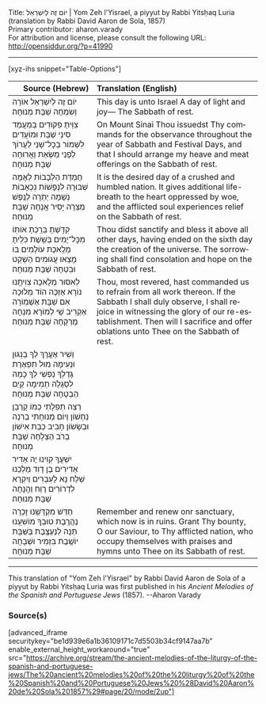 <html>
<head></head>
<body>
Title: יוֹם זֶה לְיִשְׁרַאֵל | Yom Zeh l'Yisrael, a piyyut by Rabbi Yitsḥaq Luria (translation by Rabbi David Aaron de Sola, 1857)<br />
Primary contributor: aharon.varady<br />
For attribution and license, please consult the following URL: <a href="http://opensiddur.org/?p=41990">http://opensiddur.org/?p=41990</a>
<p />
<hr />

[xyz-ihs snippet="Table-Options"]<table style="margin-left: auto; margin-right: auto;" class="draggable">
<thead><tr><th id="x" style="text-align: right;">Source (Hebrew)</th><th style="text-align: left;">Translation (English)</th></tr></thead>
<tbody>
<tr><td style="vertical-align:top;">
<div class="liturgy" lang="he">
יוֹם זֶה לְיִשְׁרַאֵל 
אוֹרָה וְשִׂמְחָה 
שַׁבָּת מְנוּחָה׃
</span></div></td>
 
<td style="vertical-align:top;">
<div class="english" lang="en">
This day is unto Israel 
A day of light and joy—
The Sabbath of rest.
</div></td></tr>


<tr><td style="vertical-align:top;">
<div class="liturgy" lang="he">
צִוִּֽיתָ פִקּוּדִים בְמַעֲמַד סִינַי
שַׁבָּת וּמוֹעֲדִים לִשְׁמוֹר בְכׇל־שָׁנַי
לַעֲרוֹךְ לְפָנַי מַשְׂאֵת וַאֲרוּחָה
שַׁבָּת מְנוּחָה׃
</span></div></td>
 
<td style="vertical-align:top;">
<div class="english" lang="en">
On Mount Sinai Thou issuedst Thy commands for the observance 
throughout the year of Sabbath and Festival Days, 
and that I should arrange my heave and meat offerings 
on the Sabbath of rest. 
</div></td></tr>


<tr><td style="vertical-align:top;">
<div class="liturgy" lang="he">
חֶמְדַּת הַלְּבָבוֹת לְאֻמָּה שְׁבוּרָה
לִנְפָשׁוֹת נִכְאָבוֹת נְשָׁמָה יְתֵרָה
לְנֶֽפֶשׁ מְצֵרָה יָסִיר אֲנָחָה
שַׁבָּת מְנוּחָה׃
</span></div></td>
 
<td style="vertical-align:top;">
<div class="english" lang="en">
It is the desired day of a crushed and humbled nation. 
It gives additional life-breath to the heart oppressed by woe, 
and the afflicted soul experiences relief 
on the Sabbath of rest.
</div></td></tr>


<tr><td style="vertical-align:top;">
<div class="liturgy" lang="he">
קִדַּֽשְׁתָ בֵּרַֽכְתָ אוֹתֽוֹ מִכׇּל־יָמִים
בְּשֵֽׁשֶׁת כִּלִּֽיתָ מְלֶֽאכֶת עוֹלָמִים
בּוֹ מָצְאוּ עֲגוּמִים הַשְׁקֵט וּבִטְחָה
שַׁבָּת מְנוּחָה׃
</span></div></td>
 
<td style="vertical-align:top;">
<div class="english" lang="en">
Thou didst sanctify and bless it above all other days, 
having ended on the sixth day the creation of the universe. 
The sorrowing shall find consolation and hope 
on the Sabbath of rest.
</div></td></tr>


<tr><td style="vertical-align:top;">
<div class="liturgy" lang="he">
לְאִסּוּר מְלָאכָה צִוִיתָֽנוּ נוֹרָא
אֶזְכֶּה הוֹד מְלוּכָה אִם שַׁבָּת אֶשְׁמֽוֹרָה
אַקְרִיב שַׁי לַמּוֹרָא מִנְחָה מֶרְקָחָה
שַׁבָּת מְנוּחָה׃
</span></div></td>
 
<td style="vertical-align:top;">
<div class="english" lang="en">
Thou, most revered, hast commanded us to refrain from all work thereon. 
If the Sabbath I shall duly observe, I shall rejoice in witnessing the glory of our re-establishment. 
Then will I sacrifice and offer oblations unto Thee 
on the Sabbath of rest.
</div></td></tr>


<tr><td style="vertical-align:top;">
<div class="liturgy" lang="he">
וְשִׁיר אֶעֱרָךְ לְךָ בְנִגּוּן וּנְעִימָה
מוּל תִפְאֶרֶת גָדְלְךָ נַפְשִׁי לְךָ
כָמַהּ לִסְגֻלָה תְמִימָה קַיֵם הַבְטָחָה
שַׁבָּת מְנוּחָה׃
</span></div></td>
 
<td style="vertical-align:top;">
<div class="english" lang="en">

</div></td></tr>


<tr><td style="vertical-align:top;">
<div class="liturgy" lang="he">
רְצֵה תְפִלָתִי כְמוֹ קָרְבַן נַחְשׁוֹן
וְיוֹם מְנוּחָתִי בְרִנָה וּבְשָׂשׂוֹן
חָבִיב כְבַת אִישׁוֹן בְרֹב הַצְלָחָה
שַׁבָּת מְנוּחָה׃
</span></div></td>
 
<td style="vertical-align:top;">
<div class="english" lang="en">

</div></td></tr>


<tr><td style="vertical-align:top;">
<div class="liturgy" lang="he">
יִשְׁעֲךָ קִוִינוּ יָהּ אַדִיר אַדִירִים
בֶן דָוִד מַלְכֵנוּ שְׁלַח נָא לָעִבְרִים
וְיִקְרָא לִדְרוֹרִים רֶוַח וַהֲנָחָה
שַׁבָּת מְנוּחָה׃
</span></div></td>
 
<td style="vertical-align:top;">
<div class="english" lang="en">

</div></td></tr>


<tr><td style="vertical-align:top;">
<div class="liturgy" lang="he">
חַדֵּשׁ מִקְדָּשֵֽׁנוּ זָכְרָה נֶהֱרֶֽבֶת
טוּבְךָ מוֹשִׁעֵֽנוּ תְּנָה לַנֶּעֶצֶֽבֶת
בַּשַּׁבָּת יוֹשֶֽׁבֶת בִּזְמִיר וּשְׁבָחָה
שַׁבָּת מְנוּחָה׃
</span></div></td>
 
<td style="vertical-align:top;">
<div class="english" lang="en">
Remember and renew onr sanctuary, which now is in ruins. 
Grant Thy bounty, O our Saviour, to Thy afflicted nation, 
who occupy themselves with praises and hymns unto Thee 
on its Sabbath of rest. 
</div></td></tr>
</tbody></table>

<hr />

This translation of "Yom Zeh l'Yisrael" by Rabbi David Aaron de Sola of a piyyut by Rabbi Yitsḥaq Luria was first published in his <em>Ancient Melodies of the Spanish and Portuguese Jews</em> (1857). --Aharon Varady

<h3>Source(s)</h3>

[advanced_iframe securitykey="be1d939e6a1b36109171c7d5503b34cf9147aa7b" enable_external_height_workaround="true" src="https://archive.org/stream/the-ancient-melodies-of-the-liturgy-of-the-spanish-and-portuguese-jews/The%20ancient%20melodies%20of%20the%20liturgy%20of%20the%20Spanish%20and%20Portuguese%20Jews%20%28David%20Aaron%20de%20Sola%201857%29#page/20/mode/2up"]

&nbsp;
</body>
</html>